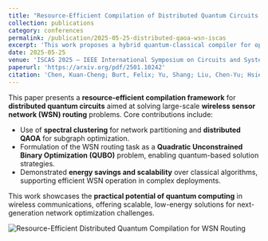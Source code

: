 ```yaml
---
title: "Resource-Efficient Compilation of Distributed Quantum Circuits for Solving Large-Scale Wireless Communication Network Problems"
collection: publications
category: conferences
permalink: /publication/2025-05-25-distributed-qaoa-wsn-iscas
excerpt: 'This work proposes a hybrid quantum-classical compiler for optimizing large-scale wireless sensor network routing via distributed QAOA and spectral clustering.'
date: 2025-05-25
venue: 'ISCAS 2025 – IEEE International Symposium on Circuits and Systems'
paperurl: 'https://arxiv.org/pdf/2501.10242'
citation: 'Chen, Kuan-Cheng; Burt, Felix; Yu, Shang; Liu, Chen-Yu; Hsieh, Min-Hsiu; &amp; Leung, Kin K. (2025). &quot;Resource-Efficient Compilation of Distributed Quantum Circuits for Solving Large-Scale Wireless Communication Network Problems.&quot; <i>Proceedings of ISCAS 2025 – IEEE International Symposium on Circuits and Systems</i>.'
---
```


This paper presents a **resource-efficient compilation framework** for **distributed quantum circuits** aimed at solving large-scale **wireless sensor network (WSN) routing** problems. Core contributions include:

* Use of **spectral clustering** for network partitioning and **distributed QAOA** for subgraph optimization.  
* Formulation of the WSN routing task as a **Quadratic Unconstrained Binary Optimization (QUBO)** problem, enabling quantum-based solution strategies.  
* Demonstrated **energy savings and scalability** over classical algorithms, supporting efficient WSN operation in complex deployments.

This work showcases the **practical potential of quantum computing** in wireless communications, offering scalable, low-energy solutions for next-generation network optimization challenges.

![Resource-Efficient Distributed Quantum Compilation for WSN Routing](https://louisanity.github.io/images/dis-qaoa_wireless.jpeg)
